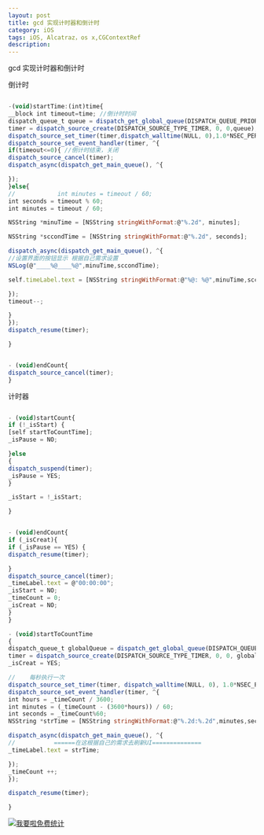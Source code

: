 ```yaml
---
layout: post
title: gcd 实现计时器和倒计时
category: iOS
tags: iOS, Alcatraz，os x,CGContextRef
description:
---
```


 gcd 实现计时器和倒计时


倒计时

```javascript

-(void)startTime:(int)time{
__block int timeout=time; //倒计时时间
dispatch_queue_t queue = dispatch_get_global_queue(DISPATCH_QUEUE_PRIORITY_DEFAULT, 0);
timer = dispatch_source_create(DISPATCH_SOURCE_TYPE_TIMER, 0, 0,queue);
dispatch_source_set_timer(timer,dispatch_walltime(NULL, 0),1.0*NSEC_PER_SEC, 0); //每秒执行
dispatch_source_set_event_handler(timer, ^{
if(timeout<=0){ //倒计时结束，关闭
dispatch_source_cancel(timer);
dispatch_async(dispatch_get_main_queue(), ^{

});
}else{
//            int minutes = timeout / 60;
int seconds = timeout % 60;
int minutes = timeout / 60;

NSString *minuTime = [NSString stringWithFormat:@"%.2d", minutes];

NSString *sccondTime = [NSString stringWithFormat:@"%.2d", seconds];

dispatch_async(dispatch_get_main_queue(), ^{
//设置界面的按钮显示 根据自己需求设置
NSLog(@"____%@____%@",minuTime,sccondTime);

self.timeLabel.text = [NSString stringWithFormat:@"%@: %@",minuTime,sccondTime];

});
timeout--;

}
});
dispatch_resume(timer);

}


- (void)endCount{
dispatch_source_cancel(timer);
}


```


计时器

```javascript

- (void)startCount{
if (!_isStart) {
[self startToCountTime];
_isPause = NO;

}else
{
dispatch_suspend(timer);
_isPause = YES;
}

_isStart = !_isStart;

}


- (void)endCount{
if (_isCreat){
if (_isPause == YES) {
dispatch_resume(timer);

}
dispatch_source_cancel(timer);
_timeLabel.text = @"00:00:00";
_isStart = NO;
_timeCount = 0;
_isCreat = NO;
}
}

- (void)startToCountTime
{
dispatch_queue_t globalQueue = dispatch_get_global_queue(DISPATCH_QUEUE_PRIORITY_DEFAULT, 0);
timer = dispatch_source_create(DISPATCH_SOURCE_TYPE_TIMER, 0, 0, globalQueue);
_isCreat = YES;

//    每秒执行一次
dispatch_source_set_timer(timer, dispatch_walltime(NULL, 0), 1.0*NSEC_PER_SEC, 0);
dispatch_source_set_event_handler(timer, ^{
int hours = _timeCount / 3600;
int minutes = (_timeCount - (3600*hours)) / 60;
int seconds = _timeCount%60;
NSString *strTime = [NSString stringWithFormat:@"%.2d:%.2d",minutes,seconds];

dispatch_async(dispatch_get_main_queue(), ^{
//           ======在这根据自己的需求去刷新UI==============
_timeLabel.text = strTime;

});
_timeCount ++;
});

dispatch_resume(timer);

}


```




<script language="javascript" type="text/javascript" src="//js.users.51.la/19176892.js"></script>
<noscript><a href="//www.51.la/?19176892" target="_blank"><img alt="&#x6211;&#x8981;&#x5566;&#x514D;&#x8D39;&#x7EDF;&#x8BA1;" src="//img.users.51.la/19176892.asp" style="border:none" /></a></noscript>


